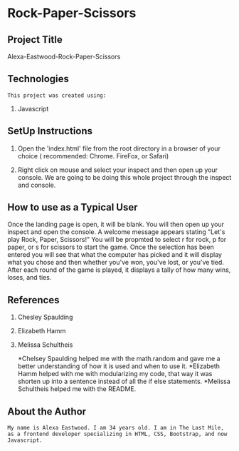 # Rock-Paper-Scissors

## Project Title

 Alexa-Eastwood-Rock-Paper-Scissors
  

## Technologies
    This project was created using:
   1. Javascript

## SetUp Instructions
   1. Open the 'index.html' file from the root directory in a browser of your choice ( recommended: Chrome. FireFox, or Safari)

   2. Right click on mouse and select your inspect and then open up your console. We are going to be doing this whole project through the inspect and console.

## How to use as a Typical User
Once the landing page is open, it will be blank. You will then open up your inspect and open the console. A welcome message appears stating "Let's play Rock, Paper, Scissors!" You will be propmted to select r for rock, p for paper, or s for scissors to start the game. Once the selection has been entered you will see that what the computer has picked and it will display what you chose and then whether you've won, you've lost, or you've tied. After each round of the game is played, it displays a tally of how many wins, loses, and ties.


## References
1. Chesley Spaulding
2. Elizabeth Hamm
3. Melissa Schultheis

    *Chelsey Spaulding helped me with the math.random and gave me a better understanding of how it is used and when to use it.
    *Elizabeth Hamm helped with me with modularizing my code, that way it was shorten up into a sentence instead of all the if else statements. 
    *Melissa Schultheis helped me with the README.
     

## About the Author

    My name is Alexa Eastwood. I am 34 years old. I am in The Last Mile, as a frontend developer specializing in HTML, CSS, Bootstrap, and now Javascript.